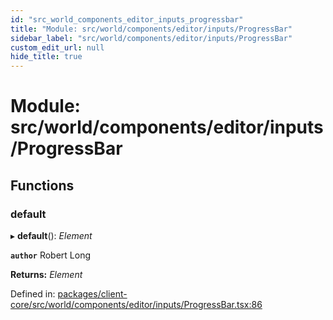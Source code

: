 ```yaml
---
id: "src_world_components_editor_inputs_progressbar"
title: "Module: src/world/components/editor/inputs/ProgressBar"
sidebar_label: "src/world/components/editor/inputs/ProgressBar"
custom_edit_url: null
hide_title: true
---
```


# Module: src/world/components/editor/inputs/ProgressBar

## Functions

### default

▸ **default**(): *Element*

**`author`** Robert Long

**Returns:** *Element*

Defined in: [packages/client-core/src/world/components/editor/inputs/ProgressBar.tsx:86](https://github.com/xr3ngine/xr3ngine/blob/673ad6a5f/packages/client-core/src/world/components/editor/inputs/ProgressBar.tsx#L86)
